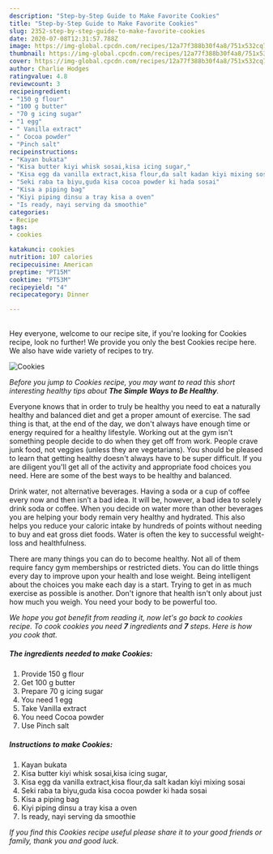 ```yaml
---
description: "Step-by-Step Guide to Make Favorite Cookies"
title: "Step-by-Step Guide to Make Favorite Cookies"
slug: 2352-step-by-step-guide-to-make-favorite-cookies
date: 2020-07-08T12:31:57.788Z
image: https://img-global.cpcdn.com/recipes/12a77f388b30f4a8/751x532cq70/cookies-recipe-main-photo.jpg
thumbnail: https://img-global.cpcdn.com/recipes/12a77f388b30f4a8/751x532cq70/cookies-recipe-main-photo.jpg
cover: https://img-global.cpcdn.com/recipes/12a77f388b30f4a8/751x532cq70/cookies-recipe-main-photo.jpg
author: Charlie Hodges
ratingvalue: 4.8
reviewcount: 3
recipeingredient:
- "150 g flour"
- "100 g butter"
- "70 g icing sugar"
- "1 egg"
- " Vanilla extract"
- " Cocoa powder"
- "Pinch salt"
recipeinstructions:
- "Kayan bukata"
- "Kisa butter kiyi whisk sosai,kisa icing sugar,"
- "Kisa egg da vanilla extract,kisa flour,da salt kadan kiyi mixing sosai"
- "Seki raba ta biyu,guda kisa cocoa powder ki hada sosai"
- "Kisa a piping bag"
- "Kiyi piping dinsu a tray kisa a oven"
- "Is ready, nayi serving da smoothie"
categories:
- Recipe
tags:
- cookies

katakunci: cookies 
nutrition: 107 calories
recipecuisine: American
preptime: "PT15M"
cooktime: "PT53M"
recipeyield: "4"
recipecategory: Dinner

---
```

<br>
Hey everyone, welcome to our recipe site, if you're looking for Cookies recipe, look no further! We provide you only the best Cookies recipe here. We also have wide variety of recipes to try.
<br>


![Cookies](https://img-global.cpcdn.com/recipes/12a77f388b30f4a8/751x532cq70/cookies-recipe-main-photo.jpg)

<i>Before you jump to Cookies recipe, you may want to read this short interesting healthy tips about <strong>The Simple Ways to Be Healthy</strong>.</i>

Everyone knows that in order to truly be healthy you need to eat a naturally healthy and balanced diet and get a proper amount of exercise. The sad thing is that, at the end of the day, we don't always have enough time or energy required for a healthy lifestyle. Working out at the gym isn't something people decide to do when they get off from work. People crave junk food, not veggies (unless they are vegetarians). You should be pleased to learn that getting healthy doesn't always have to be super difficult. If you are diligent you'll get all of the activity and appropriate food choices you need. Here are some of the best ways to be healthy and balanced.

Drink water, not alternative beverages. Having a soda or a cup of coffee every now and then isn’t a bad idea. It will be, however, a bad idea to solely drink soda or coffee. When you decide on water more than other beverages you are helping your body remain very healthy and hydrated. This also helps you reduce your caloric intake by hundreds of points without needing to buy and eat gross diet foods. Water is often the key to successful weight-loss and healthfulness.

There are many things you can do to become healthy. Not all of them require fancy gym memberships or restricted diets. You can do little things every day to improve upon your health and lose weight. Being intelligent about the choices you make each day is a start. Trying to get in as much exercise as possible is another. Don't ignore that health isn't only about just how much you weigh. You need your body to be powerful too. 


<i>We hope you got benefit from reading it, now let's go back to cookies recipe. To cook cookies you need <strong>7</strong> ingredients and <strong>7</strong> steps. Here is how you cook that.
</i>

##### The ingredients needed to make Cookies:

1. Provide 150 g flour
1. Get 100 g butter
1. Prepare 70 g icing sugar
1. You need 1 egg
1. Take  Vanilla extract
1. You need  Cocoa powder
1. Use Pinch salt


##### Instructions to make Cookies:

1. Kayan bukata
1. Kisa butter kiyi whisk sosai,kisa icing sugar,
1. Kisa egg da vanilla extract,kisa flour,da salt kadan kiyi mixing sosai
1. Seki raba ta biyu,guda kisa cocoa powder ki hada sosai
1. Kisa a piping bag
1. Kiyi piping dinsu a tray kisa a oven
1. Is ready, nayi serving da smoothie


<i>If you find this Cookies recipe useful please share it to your good friends or family, thank you and good luck.</i>
